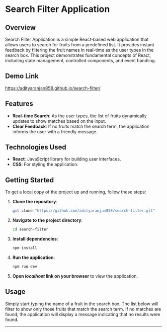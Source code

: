 # Search Filter Application

## Overview

Search Filter Application is a simple React-based web application that allows users to search for fruits from a predefined list. It provides instant feedback by filtering the fruit names in real-time as the user types in the search box. This project demonstrates fundamental concepts of React, including state management, controlled components, and event handling.

## Demo Link
https://adityaranjan858.github.io/search-filter/


## Features

- **Real-time Search**: As the user types, the list of fruits dynamically updates to show matches based on the input.
- **Clear Feedback**: If no fruits match the search term, the application informs the user with a friendly message.

## Technologies Used

- **React**: JavaScript library for building user interfaces.
- **CSS**: For styling the application.

## Getting Started

To get a local copy of the project up and running, follow these steps:

1. **Clone the repository**:
   ```bash
   git clone "https://github.com/adityaranjan858/search-filter.git"
   ```

2. **Navigate to the project directory**:
   ```bash
   cd search-filter
   ```

3. **Install dependencies**:
   ```bash
   npm install
   ```

4. **Run the application**:
   ```bash
   npm run dev
   ```

5. **Open *localhost* link on your browser** to view the application.

## Usage

Simply start typing the name of a fruit in the search box. The list below will filter to show only those fruits that match the search term. If no matches are found, the application will display a message indicating that no results were found.

--- 